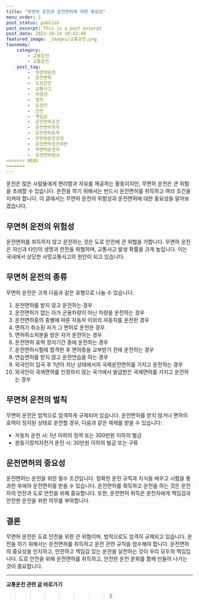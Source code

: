 ```yaml
---
title: "무면허 운전과 운전면허에 대한 중요성"
menu_order: 1
post_status: publish
post_excerpt: This is a post excerpt
post_date: 2023-10-14 18:42:49
featured_image: _images/교통운전.png
taxonomy:
    category:
        - 교통운전
        - 교통운전
    post_tag:
        -  무면허운전
        -  운전면허
        -  도로안전
        -  교통사고
        -  위험성
        -  벌칙
        -  운전자
        -  안전
        -  책임감
        -  운전면허조건
        -  운전면허취득
        -  운전면허효력
        -  무면허운전유형
        -  운전면허조건위반
        -  무면허운전죄
        -  운전면허법규
<<<<<<< HEAD
=======
---
```




운전은 많은 사람들에게 편리함과 자유를 제공하는 활동이지만, 무면허 운전은 큰 위험을 초래할 수 있습니다. 운전을 하기 위해서는 반드시 운전면허를 취득하고 여러 조건을 지켜야 합니다. 이 글에서는 무면허 운전의 위험성과 운전면허에 대한 중요성을 알아보겠습니다.

## 무면허 운전의 위험성

운전면허를 취득하지 않고 운전하는 것은 도로 안전에 큰 위협을 가합니다. 무면허 운전은 자신과 타인의 생명과 안전을 위협하며, 교통사고 발생 확률을 크게 높입니다. 이는 국내에서 상당한 사망교통사고의 원인이 되고 있습니다.

## 무면허 운전의 종류

무면허 운전은 크게 다음과 같은 유형으로 나눌 수 있습니다:

1. 운전면허를 받지 않고 운전하는 경우
2. 운전면허가 없는 자가 군용차량이 아닌 차량을 운전하는 경우
3. 운전면허증의 종별에 따른 자동차 이외의 자동차를 운전한 경우
4. 면허가 취소된 자가 그 면허로 운전한 경우
5. 면허취소처분을 받은 자가 운전하는 경우
6. 운전면허 효력 정지기간 중에 운전하는 경우
7. 운전면허시험에 합격한 후 면허증을 교부받기 전에 운전하는 경우
8. 연습면허를 받지 않고 운전연습을 하는 경우
9. 외국인이 입국 후 1년이 지난 상태에서의 국제운전면허를 가지고 운전하는 경우
10. 외국인이 국제면허를 인정하지 않는 국가에서 발급받은 국제면허를 가지고 운전하는 경우

## 무면허 운전의 벌칙

무면허 운전은 법적으로 엄격하게 규제되어 있습니다. 운전면허를 받지 않거나 면허의 효력이 정지된 상태로 운전할 경우, 다음과 같은 제제를 받을 수 있습니다:

- 자동차 운전 시: 1년 이하의 징역 또는 300만원 이하의 벌금
- 원동기장치자전거 운전 시: 30만원 이하의 벌금 또는 구류

## 운전면허의 중요성

운전면허는 운전을 위한 필수 조건입니다. 정확한 운전 규칙과 지식을 배우고 시험을 통과한 후에야 운전면허를 받을 수 있습니다. 운전면허를 획득하고 운전을 하는 것은 운전자의 안전과 도로 안전을 위해 중요합니다. 또한, 운전면허 취득은 운전자에게 책임감과 안전한 운전을 위한 의무를 부여합니다.

## 결론

무면허 운전은 도로 안전을 위한 큰 위협이며, 법적으로도 엄격히 규제되고 있습니다. 운전을 하기 위해서는 운전면허를 취득하고 운전 관련 규칙을 엄수해야 합니다. 운전면허의 중요성을 인지하고, 안전하고 책임감 있는 운전을 실천하는 것이 우리 모두의 책임입니다. 도로 안전을 위해 운전면허를 취득하고, 안전한 운전 문화를 함께 만들어 나가는 것이 중요합니다.




<!-- wp:separator -->
<hr class="wp-block-separator has-alpha-channel-opacity"/>
<!-- /wp:separator -->

<!-- wp:group {"backgroundColor":"base","layout":{"type":"constrained"}} -->
<div class="wp-block-group has-base-background-color has-background"><!-- wp:paragraph {"align":"center","fontSize":"large"} -->
<p class="has-text-align-center has-large-font-size"><strong>교통운전 관련 글 바로가기</strong></p>
<!-- /wp:paragraph -->


<!-- wp:latest-posts
{"categories":[{"id":1440,"count":19,"description":"","link":"https://uknowlaw.com/category/%ea%b5%90%ed%86%b5%ec%9a%b4%ec%a0%84/","name":"교통운전","slug":"교통운전","taxonomy":"category","parent":0,"meta":[],"_links":{"self":[{"href":"https://uknowlaw.com/wp-json/wp/v2/categories/1440"}],"collection":[{"href":"https://uknowlaw.com/wp-json/wp/v2/categories"}],"about":[{"href":"https://uknowlaw.com/wp-json/wp/v2/taxonomies/category"}],"wp:post_type":[{"href":"https://uknowlaw.com/wp-json/wp/v2/posts?categories=1440"}],"curies":[{"name":"wp","href":"https://api.w.org/{rel}","templated":true}]}}],"postsToShow":100,"excerptLength":28,"postLayout":"grid","columns":2,"featuredImageAlign":"left","featuredImageSizeSlug":"large","fontSize":"medium"} /--></div>
<!-- /wp:group -->
>>>>>>> 5
